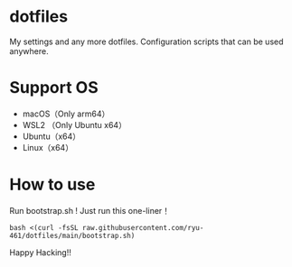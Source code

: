 # dotfiles

My settings and any more dotfiles.
Configuration scripts that can be used anywhere.

# Support OS

- macOS（Only arm64）
- WSL2 （Only Ubuntu x64）
- Ubuntu（x64）
- Linux（x64）

# How to use

Run bootstrap.sh !
Just run this one-liner！

```shell
bash <(curl -fsSL raw.githubusercontent.com/ryu-461/dotfiles/main/bootstrap.sh)
```

Happy Hacking!!
